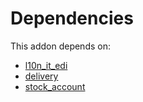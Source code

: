 # Dependencies

This addon depends on:

- [l10n_it_edi](https://github.com/bringout/oca-ocb-l10n_europe/tree/df4e9c04063f84cdc1ffe56f3b52d86963add46e/odoo-bringout-oca-ocb-l10n_it_edi)
- [delivery](https://github.com/bringout/oca-ocb-warehouse/tree/ffbc26923f1cbb52ea57b79a3bc1781623af2ae9/odoo-bringout-oca-ocb-delivery)
- [stock_account](https://github.com/bringout/oca-ocb-accounting/tree/6e99f2e941ecad12aceb9b1f887fbe526940de95/odoo-bringout-oca-ocb-stock_account)

